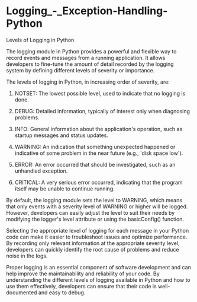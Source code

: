 # Logging_-_Exception-Handling-Python

Levels of Logging in Python

The logging module in Python provides a powerful and flexible way to record events and messages from a running application. It allows developers to fine-tune the amount of detail recorded by the logging system by defining different levels of severity or importance.

The levels of logging in Python, in increasing order of severity, are:

1. NOTSET: The lowest possible level, used to indicate that no logging is done.

2. DEBUG: Detailed information, typically of interest only when diagnosing problems.

3. INFO: General information about the application's operation, such as startup messages and status updates.

4. WARNING: An indication that something unexpected happened or indicative of some problem in the near future (e.g., 'disk space low').

5. ERROR: An error occurred that should be investigated, such as an unhandled exception.

6. CRITICAL: A very serious error occurred, indicating that the program itself may be unable to continue running.

By default, the logging module sets the level to WARNING, which means that only events with a severity level of WARNING or higher will be logged. However, developers can easily adjust the level to suit their needs by modifying the logger's level attribute or using the basicConfig() function.

Selecting the appropriate level of logging for each message in your Python code can make it easier to troubleshoot issues and optimize performance. By recording only relevant information at the appropriate severity level, developers can quickly identify the root cause of problems and reduce noise in the logs.

Proper logging is an essential component of software development and can help improve the maintainability and reliability of your code. By understanding the different levels of logging available in Python and how to use them effectively, developers can ensure that their code is well-documented and easy to debug.
